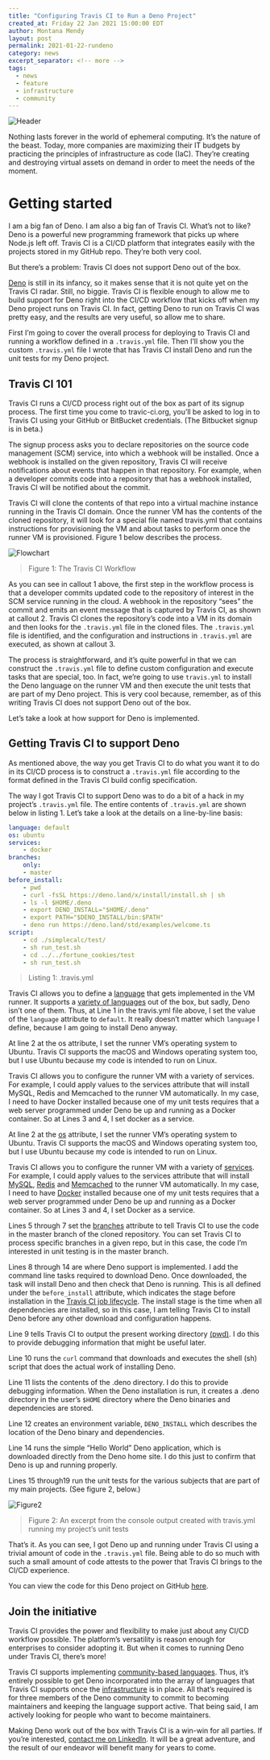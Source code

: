 ```yaml
---
title: "Configuring Travis CI to Run a Deno Project"
created_at: Friday 22 Jan 2021 15:00:00 EDT
author: Montana Mendy
layout: post
permalink: 2021-01-22-rundeno
category: news
excerpt_separator: <!-- more --> 
tags:
  - news
  - feature
  - infrastructure
  - community
---
```


![Header](rundeno.png)

Nothing lasts forever in the world of ephemeral computing. It’s the nature of the beast. Today, more companies are maximizing their IT budgets by practicing the principles of infrastructure as code (IaC). They’re creating and destroying virtual assets on demand in order to meet the needs of the moment. 

<!-- more --> 

# Getting started 

I am a big fan of Deno. I am also a big fan of Travis CI. What’s not to like? Deno is a powerful new programming framework that picks up where Node.js left off. Travis CI is a CI/CD platform that integrates easily with the projects stored in my GitHub repo. They’re both very cool.

But there’s a problem: Travis CI does not support Deno out of the box.

[Deno](https://deno.land) is still in its infancy, so it makes sense that it is not quite yet on the Travis CI radar. Still, no biggie. Travis CI is flexible enough to allow me to build support for Deno right into the CI/CD workflow that kicks off when my Deno project runs on Travis CI. In fact, getting Deno to run on Travis CI was pretty easy, and the results are very useful, so allow me to share.

First I’m going to cover the overall process for deploying to Travis CI and running a workflow defined in a `.travis.yml` file. Then I’ll show you the custom `.travis.yml` file I wrote that has Travis CI install Deno and run the unit tests for my Deno project.

## Travis CI 101
Travis CI runs a CI/CD process right out of the box as part of its signup process. The first time you come to travic-ci.org, you’ll be asked to log in to Travis CI using your GitHub or BitBucket credentials. (The Bitbucket signup is in beta.)

The signup process asks you to declare repositories on the source code management (SCM) service, into which a webhook will be installed. Once a webhook is installed on the given repository, Travis CI will receive notifications about events that happen in that repository. For example, when a developer commits code into a repository that has a webhook installed, Travis CI will be notified about the commit.

Travis CI will clone the contents of that repo into a virtual machine instance running in the Travis CI domain. Once the runner VM has the contents of the cloned repository, it will look for a special file named travis.yml that contains instructions for provisioning the VM and about tasks to perform once the runner VM is provisioned. Figure 1 below describes the process.

![Flowchart](figure-01.png)
> Figure 1: The Travis CI Workflow

As you can see in callout 1 above, the first step in the workflow process is that a developer commits updated code to the repository of interest in the SCM service running in the cloud. A webhook in the repository “sees” the commit and emits an event message that is captured by Travis CI, as shown at callout 2. Travis CI clones the repository’s code into a VM in its domain and then looks for the `.travis.yml` file in the cloned files. The `.travis.yml` file is identified, and the configuration and instructions in `.travis.yml` are executed, as shown at callout 3.

The process is straightforward, and it’s quite powerful in that we can construct the `.travis.yml` file to define custom configuration and execute tasks that are special, too. In fact, we’re going to use `travis.yml` to install the Deno language on the runner VM and then execute the unit tests that are part of my Deno project. This is very cool because, remember, as of this writing Travis CI does not support Deno out of the box.

Let’s take a look at how support for Deno is implemented.

## Getting Travis CI to support Deno

As mentioned above, the way you get Travis CI to do what you want it to do in its CI/CD process is to construct a `.travis.yml` file according to the format defined in the Travis CI build config specification.

The way I got Travis CI to support Deno was to do a bit of a hack in my project’s `.travis.yml` file. The entire contents of `.travis.yml` are shown below in listing 1. Let’s take a look at the details on a line-by-line basis:

```yaml
language: default
os: ubuntu
services:
    - docker
branches:
    only:
    - master
before_install:
    - pwd
    - curl -fsSL https://deno.land/x/install/install.sh | sh
    - ls -l $HOME/.deno
    - export DENO_INSTALL="$HOME/.deno"
    - export PATH="$DENO_INSTALL/bin:$PATH"
    - deno run https://deno.land/std/examples/welcome.ts   
script: 
    - cd ./simplecalc/test/
    - sh run_test.sh
    - cd ../../fortune_cookies/test
    - sh run_test.sh
```
> Listing 1: .travis.yml 

Travis CI allows you to define a [language](https://config.travis-ci.com/ref/language) that gets implemented in the VM runner. It supports a [variety of languages](https://docs.travis-ci.com/user/languages/) out of the box, but sadly, Deno isn’t one of them. Thus, at Line 1 in the travis.yml file above, I set the value of the `language` attribute to `default`. It really doesn’t matter which `language` I define, because I am going to install Deno anyway.

At line 2 at the os attribute, I set the runner VM’s operating system to Ubuntu. Travis CI supports the macOS and Windows operating system too, but I use Ubuntu because my code is intended to run on Linux.

Travis CI allows you to configure the runner VM with a variety of services. For example, I could apply values to the services attribute that will install MySQL, Redis and Memcached to the runner VM automatically. In my case, I need to have Docker installed because one of my unit tests requires that a web server programmed under Deno be up and running as a Docker container. So at Lines 3 and 4, I set docker as a service.

At line 2 at the [os](https://config.travis-ci.com/ref/os) attribute, I set the runner VM’s operating system to Ubuntu. Travis CI supports the macOS and Windows operating system too, but I use Ubuntu because my code is intended to run on Linux.

Travis CI allows you to configure the runner VM with a variety of [services](https://config.travis-ci.com/ref/job/services). For example, I could apply values to the services attribute that will install [MySQL](https://www.mysql.com/), [Redis](https://redislabs.com/) and [Memcached](https://www.memcached.org/) to the runner VM automatically. In my case, I need to have [Docker](https://www.docker.com/) installed because one of my unit tests requires that a web server programmed under Deno be up and running as a Docker container. So at Lines 3 and 4, I set Docker as a service.

Lines 5 through 7 set the [branches](https://config.travis-ci.com/ref/job/branches) attribute to tell Travis CI to use the code in the master branch of the cloned repository. You can set Travis CI to process specific branches in a given repo, but in this case, the code I’m interested in unit testing is in the master branch.

Lines 8 through 14 are where Deno support is implemented. I add the command line tasks required to download Deno. Once downloaded, the task will install Deno and then check that Deno is running. This is all defined under the `before_install` attribute, which indicates the stage before installation in the [Travis CI job lifecycle](https://docs.travis-ci.com/user/job-lifecycle). The install stage is the time when all dependencies are installed, so in this case, I am telling Travis CI to install Deno before any other download and configuration happens.

Line 9 tells Travis CI to output the present working directory [(pwd)](https://en.wikipedia.org/wiki/Pwd). I do this to provide debugging information that might be useful later.

Line 10 runs the `curl` command that downloads and executes the shell (sh) script that does the actual work of installing Deno.

Line 11 lists the contents of the .deno directory. I do this to provide debugging information. When the Deno installation is run, it creates a .deno directory in the user’s `$HOME` directory where the Deno binaries and dependencies are stored.

Line 12 creates an environment variable, `DENO_INSTALL` which describes the location of the Deno binary and dependencies.

Line 14 runs the simple “Hello World” Deno application, which is downloaded directly from the Deno home site. I do this just to confirm that Deno is up and running properly.

Lines 15 through19 run the unit tests for the various subjects that are part of my main projects. (See figure 2, below.)

![Figure2](figure-02.png)
> Figure 2: An excerpt from the console output created with travis.yml running my project’s unit tests

That’s it. As you can see, I got Deno up and running under Travis CI using a trivial amount of code in the `.travis.yml` file. Being able to do so much with such a small amount of code attests to the power that Travis CI brings to the CI/CD experience.

You can view the code for this Deno project on GitHub [here](https://github.com/reselbob/denodemo).

## Join the initiative
Travis CI provides the power and flexibility to make just about any CI/CD workflow possible. The platform’s versatility is reason enough for enterprises to consider adopting it. But when it comes to running Deno under Travis CI, there’s more!

Travis CI supports implementing [community-based languages](https://docs.travis-ci.com/user/languages/community-supported-languages). Thus, it’s entirely possible to get Deno incorporated into the array of languages that Travis CI supports once the [infrastructure](https://docs.travis-ci.com/user/languages/community-supported-languages#adding-a-new-language) is in place. All that’s required is for three members of the Deno community to commit to becoming maintainers and keeping the language support active. That being said, I am actively looking for people who want to become maintainers. 

Making Deno work out of the box with Travis CI is a win-win for all parties. If you’re interested, [contact me on LinkedIn](https://www.linkedin.com/in/bobreselman). It will be a great adventure, and the result of our endeavor will benefit many for years to come.
